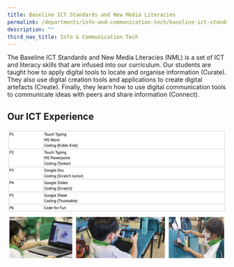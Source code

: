 ```yaml
---
title: Baseline ICT Standards and New Media Literacies
permalink: /departments/info-and-communication-tech/baseline-ict-standards-and-new-media-literacies/
description: ""
third_nav_title: Info & Communication Tech
---
```

The Baseline ICT Standards and New Media Literacies (NML) is a set of ICT and literacy skills that are infused into our curriculum. Our students are taught how to apply digital tools to locate and organise information (Curate). They also use digital creation tools and applications to create digital artefacts (Create). Finally, they learn how to use digital communication tools to communicate ideas with peers and share information (Connect).

Our ICT Experience
------------------

![](/images/ictstandard.png)
![](/images/ict.png)